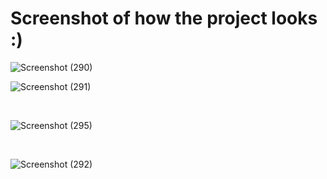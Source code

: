 

# Screenshot of how the project looks :)



![Screenshot (290)](https://user-images.githubusercontent.com/109866847/232956432-3d2557dd-18d7-4345-b9ef-9529743bc2de.png)
</br>


![Screenshot (291)](https://user-images.githubusercontent.com/109866847/232956449-b718a7b4-7a96-4aec-9b89-480d0ae00e14.png)


</br>

![Screenshot (295)](https://user-images.githubusercontent.com/109866847/232956467-8a9c8207-ea7c-43c9-b305-9ee598710869.png)

</br>


![Screenshot (292)](https://user-images.githubusercontent.com/109866847/232956478-9993c8b1-cf2c-46ed-a16a-a741769f0c44.png)
